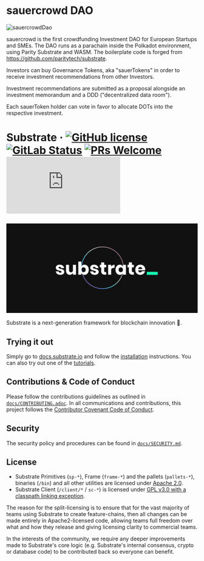 # sauercrowd DAO

![sauercrowdDao](.resources/logo.path)

sauercrowd is the first crowdfunding Investment DAO for European Startups and SMEs. The DAO runs as a parachain inside the Polkadot environment, using Parity Substrate and WASM. The boilerplate code is forged from https://github.com/paritytech/substrate.

Investors can buy Governance Tokens, aka "sauerTokens" in order to receive investment recommendations from other Investors.

Investment recommendations are submitted as a proposal alongside an investment memorandum and a DDD ("decentralized data room").

Each sauerToken holder can vote in favor to allocate DOTs into the respective investment.

# Substrate &middot; [![GitHub license](https://img.shields.io/badge/license-GPL3%2FApache2-blue)](#LICENSE) [![GitLab Status](https://gitlab.parity.io/parity/substrate/badges/master/pipeline.svg)](https://gitlab.parity.io/parity/substrate/pipelines) [![PRs Welcome](https://img.shields.io/badge/PRs-welcome-brightgreen.svg)](docs/CONTRIBUTING.adoc) [![Matrix](https://img.shields.io/matrix/substrate-technical:matrix.org)](https://matrix.to/#/#substrate-technical:matrix.org)

<p align="center">
  <img src="/docs/media/sub.gif">
</p>

Substrate is a next-generation framework for blockchain innovation 🚀.

## Trying it out

Simply go to [docs.substrate.io](https://docs.substrate.io) and follow the
[installation](https://docs.substrate.io/v3/getting-started/overview) instructions. You can
also try out one of the [tutorials](https://docs.substrate.io/tutorials/).

## Contributions & Code of Conduct

Please follow the contributions guidelines as outlined in [`docs/CONTRIBUTING.adoc`](docs/CONTRIBUTING.adoc). In all communications and contributions, this project follows the [Contributor Covenant Code of Conduct](docs/CODE_OF_CONDUCT.md).

## Security

The security policy and procedures can be found in [`docs/SECURITY.md`](docs/SECURITY.md).

## License

- Substrate Primitives (`sp-*`), Frame (`frame-*`) and the pallets (`pallets-*`), binaries (`/bin`) and all other utilities are licensed under [Apache 2.0](LICENSE-APACHE2).
- Substrate Client (`/client/*` / `sc-*`) is licensed under [GPL v3.0 with a classpath linking exception](LICENSE-GPL3).

The reason for the split-licensing is to ensure that for the vast majority of teams using Substrate to create feature-chains, then all changes can be made entirely in Apache2-licensed code, allowing teams full freedom over what and how they release and giving licensing clarity to commercial teams.

In the interests of the community, we require any deeper improvements made to Substrate's core logic (e.g. Substrate's internal consensus, crypto or database code) to be contributed back so everyone can benefit.

